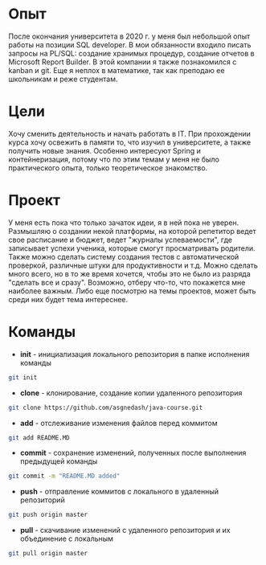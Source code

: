 # Опыт

После окончания университета в 2020 г. у меня был небольшой опыт работы на позиции SQL developer. В мои обязанности входило писать запросы на PL/SQL: создание хранимых процедур, создание отчетов в Microsoft Report Builder. В этой компании я также познакомился с kanban и git.
Еще я неплох в математике, так как преподаю ее школьникам и реже студентам.

# Цели

Хочу сменить деятельность и начать работать в IT. При прохождении курса хочу освежить в памяти то, что изучил в университете, а также получить новые знания. Особенно интересуют Spring и контейнеризация, потому что по этим темам у меня не было практического опыта, только теоретическое знакомство.

# Проект

У меня есть пока что только зачаток идеи, я в ней пока не уверен. Размышляю о создании некой платформы, на которой репетитор ведет свое расписание и бюджет, ведет "журналы успеваемости", где записывает успехи ученика, которые смогут просматривать родители. Также можно сделать систему создания тестов с автоматической проверкой, различные штуки для продуктивности и т.д. Можно сделать много всего, но в то же время хочется, чтобы это не было из разряда "сделать все и сразу". Возможно, отберу что-то, что покажется мне наиболее важным. Либо еще посмотрю на темы проектов, может быть среди них будет тема интереснее.

# Команды

- **init** - инициализация локального репозитория в папке исполнения команды
```sh
git init
```
- **clone** - клонирование, создание копии удаленного репозитория
```sh
git clone https://github.com/asgnedash/java-course.git
```
- **add** - отслеживание изменения файлов перед коммитом
```sh
git add README.MD
```
- **commit** - сохранение изменений, полученных после выполнения предыдущей команды
```sh
git commit -m "README.MD added"
```
- **push** - отправление коммитов с локального в удаленный репозиторий
```sh
git push origin master
```
- **pull** - скачивание изменений с удаленного репозитория и их объединение с локальным
```sh
git pull origin master
```